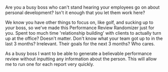 Are you a busy boss who can't stand hearing your employees go on about personal development? Isn't it enough that you let them work here?

We know you have other things to focus on, like golf, and sucking up to *your* boss, so we've made this Performance Review Randomizer just for you. Spent too much time 'relationship building' with clients to actually turn up at the office? Doesn't matter. Don't know what your team got up to in the last 3 months? Irrelevant. Their goals for the next 3 months? Who cares.

As a busy boss I want to be able to generate a believable performance review without inputting any information about the person. This will allow me to run one for each report very quickly.
